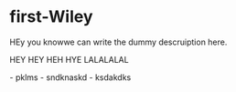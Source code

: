 # first-Wiley
HEy you knowwe can write the dummy descruiption here.

<p>HEY HEY HEH HYE LALALALAL </p>
- pklms
- sndknaskd
- ksdakdks
